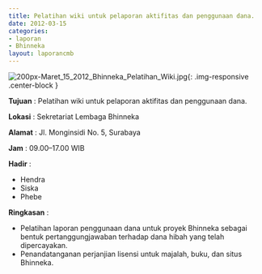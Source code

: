 ```yaml
---
title: Pelatihan wiki untuk pelaporan aktifitas dan penggunaan dana.
date: 2012-03-15
categories:
- laporan
- Bhinneka
layout: laporancmb
---
```

	
![200px-Maret_15_2012_Bhinneka_Pelatihan_Wiki.jpg](/uploads/200px-Maret_15_2012_Bhinneka_Pelatihan_Wiki.jpg){: .img-responsive .center-block }	
	
**Tujuan** :	Pelatihan wiki untuk pelaporan aktifitas dan penggunaan dana.
	
**Lokasi** :	Sekretariat Lembaga Bhinneka
	
**Alamat** : 	Jl. Monginsidi No. 5, Surabaya
	
**Jam** :	09.00–17.00 WIB
	
**Hadir** :	
*	Hendra
*	Siska
*	Phebe

**Ringkasan** :	
*	Pelatihan laporan penggunaan dana untuk proyek Bhinneka sebagai bentuk pertanggungjawaban terhadap dana hibah yang telah dipercayakan.
*	Penandatanganan perjanjian lisensi untuk majalah, buku, dan situs Bhinneka.
